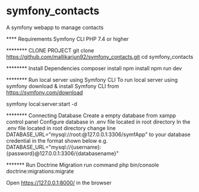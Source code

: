 # symfony_contacts
A symfony webapp to manage contacts

**** Requirements
Symfony CLI
PHP 7.4 or higher

******** CLONE PROJECT
git clone https://github.com/mallikarjun92/symfony_contacts.git
cd symfony_contacts

******** Install Dependencies
composer install
npm install
npm run dev

******** Run local server using Symfony CLI
To run local server using symfony download & install Symfony CLI from https://symfony.com/download

symfony local:server:start -d 

******** Connecting Database
Create a empty database from xampp control panel
Configure database in .env file located in root directory
In the .env file located in root directory change line DATABASE_URL="mysql://root:@127.0.0.1:3306/symfApp" to your database credential in the format shown below 
e.g. DATABASE_URL="mysql://{username}:{password}@127.0.0.1:3306/{databasename}"

******* Run Doctrine Migration
run command
php bin/console doctrine:migrations:migrate

Open https://127.0.0.1:8000/ in the browser
